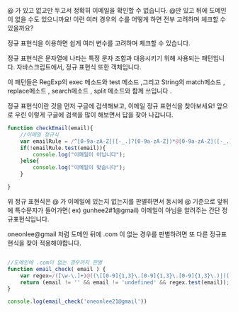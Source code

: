 @ 가 있고 없고만 두고서 정확히 이메일을 확인할 수 없습니다. @만 있고 뒤에 도메인이 없을 수도 있으니까요! 이런 여러 경우의 수를 어떻게 하면 전부 고려하며 체크할 수 있을까요?

정규 표현식을 이용하면 쉽게 여러 변수를 고려하며 체크할 수 있습니다.

정규 표현식은 문자열에 나타는 특정 문자 조합과 대응시키기 위해 사용되는 패턴입니다. 자바스크립트에서, 정규 표현식 또한 객체입니다.

이 패턴들은 RegExp의 exec 메소드와 test 메소드  ,그리고 String의  match메소드 , replace메소드 , search메소드 ,  split 메소드와 함께 쓰입니다 .

정규 표현식이란 것을 먼저 구글에 검색해보고, 이메일 정규 표현식을 찾아보세요! 앞으로 우린 이렇게 구글에 검색을 많이 해보면서 답을 찾아 나갑니다.

```jsx
function checkEmail(email){
    //이메일 정규식
    var emailRule = /^[0-9a-zA-Z]([-_.]?[0-9a-zA-Z])*@[0-9a-zA-Z]([-_.]?[0-9a-zA-Z])*.[a-zA-Z]{2,3}$/i;
    if(!emailRule.test(email)){
        console.log("이메일이 아닙니다");
    }else{
        console.log("이메일이 맞습니다");
    }

}
```

위 정규 표현식은 @ 가 이메일에 있는지 없는지를 판별하면서 동시에 @ 기준으로 앞뒤에 특수문자가 들어가면( ex) gunhee2#1@gmail) 이메일이 아님을 알려주는 간단 정규표현식입니다.

oneonlee@gmail  처럼 도메인 뒤에 .com 이 없는 경우를 판별하려면 또 다른 정규표현식을 찾아 적용해야합니다.

```jsx

//도메인에 .com이 없는 경우까지 판별
function email_check( email ) {    
    var regex=/([\w-\.]+)@((\[[0-9]{1,3}\.[0-9]{1,3}\.[0-9]{1,3}\.)|(([\w-]+\.)+))([a-zA-Z]{2,4}|[0-9]{1,3})(\]?)$/;
    return (email != '' && email != 'undefined' && regex.test(email)); 
}

console.log(email_check('oneonlee21@gmail'))
```

